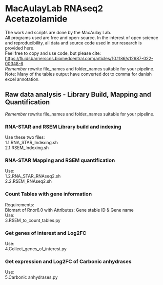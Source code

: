 # MacAulayLab RNAseq2 Acetazolamide #
The work and scripts are done by the MacAulay Lab.\
All programs used are free and open-source.
In the interest of open science and reproducibility, all data and source code used in our research is provided here.\
Feel free to copy and use code, but please cite:\
https://fluidsbarrierscns.biomedcentral.com/articles/10.1186/s12987-022-00348-6 \
*Remember* rewrite file_names and folder_names suitable for your pipeline.\
Note: Many of the tables output have converted dot to comma for danish excel annotation.
## Raw data analysis - Library Build, Mapping and Quantification ##
*Remember* rewrite file_names and folder_names suitable for your pipeline.
### RNA-STAR and RSEM Library build and indexing ###
Use these two files:\
1.1.RNA_STAR_Indexing.sh\
2.1.RSEM_Indexing.sh

### RNA-STAR Mapping and RSEM quantification ###
Use:\
1.2.RNA_STAR_RNAseq2.sh\
2.2.RSEM_RNAseq2.sh

### Count Tables with gene information ###
Requirements:\
Biomart of Rnor6.0 with Attributes: Gene stable ID & Gene name\
Use:\
3.RSEM_to_count_tables.py

### Get genes of interest and Log2FC ###
Use:\
4.Collect_genes_of_interest.py

### Get expression and Log2FC of Carbonic anhydrases ###
Use:\
5.Carbonic anhydrases.py
